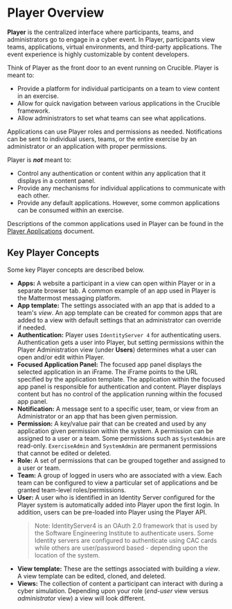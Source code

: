 # Player Overview

**Player** is the centralized interface where participants, teams, and administrators go to engage in a cyber event. In Player, participants view teams, applications, virtual environments, and third-party applications. The event experience is highly customizable by content developers.

Think of Player as the front door to an event running on Crucible. Player is meant to: 

- Provide a platform for individual participants on a team to view content in an exercise.
- Allow for quick navigation between various applications in the Crucible framework.
- Allow administrators to set what teams can see what applications.

Applications can use Player roles and permissions as needed. Notifications can be sent to individual users, teams, or the entire exercise by an administrator or an application with proper permissions.

Player is ***not*** meant to:

- Control any authentication or content within any application that it displays in a content panel.
- Provide any mechanisms for individual applications to communicate with each other.
- Provide any default applications.  However, some common applications can be consumed within an exercise.

Descriptions of the common applications used in Player can be found in the [Player Applications](https://cmu-sei.github.io/crucible/player-applications) document.

## Key Player Concepts 

Some key Player concepts are described below.

- **Apps:** A website a participant in a view can open within Player or in a separate browser tab. A common example of an app used in Player is the Mattermost messaging platform.
- **App template:** The settings associated with an app that is added to a team's *view*.  An app template can be created for common apps that are added to a view with default settings that an administrator can override if needed.
- **Authentication:** Player uses `IdentityServer 4` for authenticating users. Authentication gets a user into Player, but setting permissions within the Player Administration view (under **Users**) determines what a user can open and/or edit within Player.
- **Focused Application Panel:** The focused app panel displays the selected application in an iFrame. The iFrame points to the URL specified by the application template. The application within the focused app panel is responsible for authentication and content. Player displays content but has no control of the application running within the focused app panel.
- **Notification:** A message sent to a specific user, team, or view from an Administrator or an app that has been given permission.
- **Permission:** A key/value pair that can be created and used by any application given permission within the system. A permission can be assigned to a user or a team. Some permissions such as `SystemAdmin` are read-only. `ExerciseAdmin` and `SystemAdmin` are permanent permissions that cannot be edited or deleted.
- **Role:** A set of permissions that can be grouped together and assigned to a user or team.
- **Team:** A group of logged in users who are associated with a view. Each team can be configured to view a particular set of applications and be granted team-level roles/permissions.
- **User:** A user who is identified in an Identity Server configured for the Player system is automatically added into Player upon the first login. In addition, users can be pre-loaded into Player using the Player API.
  > Note: IdentityServer4 is an OAuth 2.0 framework that is used by the Software Engineering Institute to authenticate users. Some Identity servers are configured to authenticate using CAC cards while others are user/password based - depending upon the location of the system.
- **View template:** These are the settings associated with building a *view*. A view template can be edited, cloned, and deleted.
- **Views:** The collection of content a participant can interact with during a cyber simulation. Depending upon your role (*end-user* view  versus *administrator* view) a view will look different.
